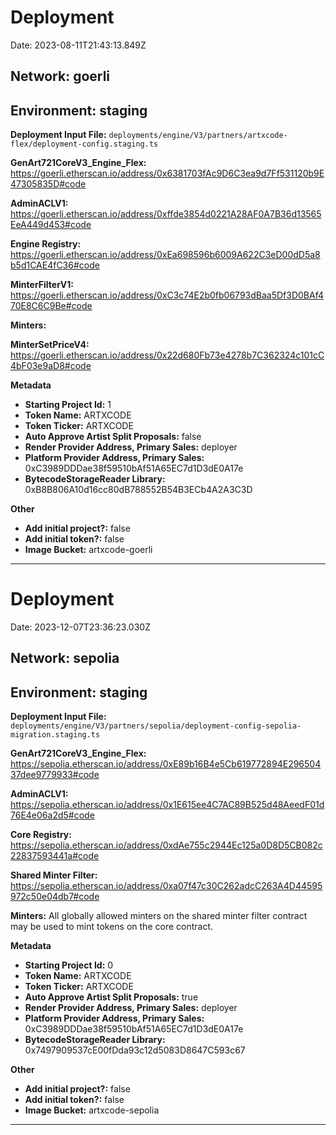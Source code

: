 # Deployment

Date: 2023-08-11T21:43:13.849Z

## **Network:** goerli

## **Environment:** staging

**Deployment Input File:** `deployments/engine/V3/partners/artxcode-flex/deployment-config.staging.ts`

**GenArt721CoreV3_Engine_Flex:** https://goerli.etherscan.io/address/0x6381703fAc9D6C3ea9d7Ff531120b9E47305835D#code

**AdminACLV1:** https://goerli.etherscan.io/address/0xffde3854d0221A28AF0A7B36d13565EeA449d453#code

**Engine Registry:** https://goerli.etherscan.io/address/0xEa698596b6009A622C3eD00dD5a8b5d1CAE4fC36#code

**MinterFilterV1:** https://goerli.etherscan.io/address/0xC3c74E2b0fb06793dBaa5Df3D0BAf470E8C6C9Be#code

**Minters:**

**MinterSetPriceV4:** https://goerli.etherscan.io/address/0x22d680Fb73e4278b7C362324c101cC4bF03e9aD8#code

**Metadata**

- **Starting Project Id:** 1
- **Token Name:** ARTXCODE
- **Token Ticker:** ARTXCODE
- **Auto Approve Artist Split Proposals:** false
- **Render Provider Address, Primary Sales:** deployer
- **Platform Provider Address, Primary Sales:** 0xC3989DDDae38f59510bAf51A65EC7d1D3dE0A17e
- **BytecodeStorageReader Library:** 0xB8B806A10d16cc80dB788552B54B3ECb4A2A3C3D

**Other**

- **Add initial project?:** false
- **Add initial token?:** false
- **Image Bucket:** artxcode-goerli

---

# Deployment

Date: 2023-12-07T23:36:23.030Z

## **Network:** sepolia

## **Environment:** staging

**Deployment Input File:** `deployments/engine/V3/partners/sepolia/deployment-config-sepolia-migration.staging.ts`

**GenArt721CoreV3_Engine_Flex:** https://sepolia.etherscan.io/address/0xE89b16B4e5Cb619772894E29650437dee9779933#code

**AdminACLV1:** https://sepolia.etherscan.io/address/0x1E615ee4C7AC89B525d48AeedF01d76E4e06a2d5#code

**Core Registry:** https://sepolia.etherscan.io/address/0xdAe755c2944Ec125a0D8D5CB082c22837593441a#code

**Shared Minter Filter:** https://sepolia.etherscan.io/address/0xa07f47c30C262adcC263A4D44595972c50e04db7#code

**Minters:** All globally allowed minters on the shared minter filter contract may be used to mint tokens on the core contract.

**Metadata**

- **Starting Project Id:** 0
- **Token Name:** ARTXCODE
- **Token Ticker:** ARTXCODE
- **Auto Approve Artist Split Proposals:** true
- **Render Provider Address, Primary Sales:** deployer
- **Platform Provider Address, Primary Sales:** 0xC3989DDDae38f59510bAf51A65EC7d1D3dE0A17e
- **BytecodeStorageReader Library:** 0x7497909537cE00fDda93c12d5083D8647C593c67

**Other**

- **Add initial project?:** false
- **Add initial token?:** false
- **Image Bucket:** artxcode-sepolia

---
